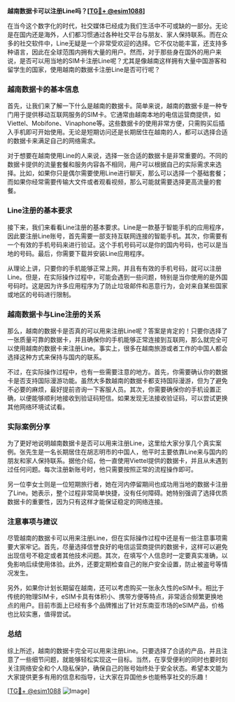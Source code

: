**越南数据卡可以注册Line吗？[[TG💪+ @esim1088](https://t.me/s/esim1088)]**

在当今这个数字化的时代，社交媒体已经成为我们生活中不可或缺的一部分。无论是在国内还是海外，人们都习惯通过各种社交平台与朋友、家人保持联系。而在众多的社交软件中，Line无疑是一个非常受欢迎的选择。它不仅功能丰富，还支持多种语言，因此在全球范围内拥有大量的用户。然而，对于那些身在国外的用户来说，是否可以用当地的SIM卡注册Line呢？尤其是像越南这样拥有大量中国游客和留学生的国家，使用越南的数据卡注册Line是否可行呢？

### 越南数据卡的基本信息

首先，让我们来了解一下什么是越南的数据卡。简单来说，越南的数据卡是一种专门用于提供移动互联网服务的SIM卡。它通常由越南本地的电信运营商提供，如Viettel、Mobifone、Vinaphone等。这些数据卡的使用非常方便，只需购买后插入手机即可开始使用。无论是短期访问还是长期居住在越南的人，都可以选择合适的数据卡来满足自己的网络需求。

对于想要在越南使用Line的人来说，选择一张合适的数据卡是非常重要的。不同的数据卡提供的流量套餐和服务内容各不相同，用户可以根据自己的实际需求来选择。比如，如果你只是偶尔需要使用Line进行聊天，那么可以选择一个基础套餐；而如果你经常需要传输大文件或者观看视频，那么可能就需要选择更高流量的套餐。

### Line注册的基本要求

接下来，我们来看看Line注册的基本要求。Line是一款基于智能手机的应用程序，因此要注册Line账号，首先需要一部支持互联网连接的智能手机。其次，你需要有一个有效的手机号码来进行验证。这个手机号码可以是你的国内号码，也可以是当地的号码。最后，你需要下载并安装Line应用程序。

从理论上讲，只要你的手机能够正常上网，并且有有效的手机号码，就可以注册Line。但是，在实际操作过程中，可能会遇到一些问题，特别是当你使用的是外国号码时。这是因为许多应用程序为了防止垃圾邮件和恶意行为，会对来自某些国家或地区的号码进行限制。

### 越南数据卡与Line注册的关系

那么，越南的数据卡是否真的可以用来注册Line呢？答案是肯定的！只要你选择了一张质量可靠的数据卡，并且确保你的手机能够正常连接到互联网，那么就完全可以使用越南的数据卡来注册Line。事实上，很多在越南旅游或者工作的中国人都会选择这种方式来保持与国内的联系。

不过，在实际操作过程中，也有一些需要注意的地方。首先，你需要确认你的数据卡是否支持国际漫游功能。虽然大多数越南的数据卡都支持国际漫游，但为了避免不必要的麻烦，最好提前咨询一下客服人员。其次，你需要确保你的手机设置正确，以便能够顺利地接收到验证码短信。如果发现无法接收验证码，可以尝试更换其他网络环境试试看。

### 实际案例分享

为了更好地说明越南数据卡是否可以用来注册Line，这里给大家分享几个真实案例。张先生是一名长期居住在胡志明市的中国人，他平时主要依靠Line来与国内的朋友和家人保持联系。据他介绍，他一直使用Viettel提供的数据卡，并且从未遇到过任何问题。每次注册新账号时，他只需要按照正常的流程操作即可。

另一位李女士则是一位短期旅行者，她在河内停留期间也成功用当地的数据卡注册了Line。她表示，整个过程非常简单快捷，没有任何障碍。她特别强调了选择优质数据卡的重要性，因为只有这样才能保证稳定的网络连接。

### 注意事项与建议

尽管越南的数据卡可以用来注册Line，但在实际操作过程中还是有一些注意事项需要大家牢记。首先，尽量选择信誉良好的电信运营商提供的数据卡，这样可以避免出现信号不稳定或者其他技术问题。其次，在填写个人信息时一定要真实准确，以免影响后续使用体验。此外，还要定期检查自己的账户安全设置，防止被盗号等情况发生。

另外，如果你计划长期留在越南，还可以考虑购买一张永久性的eSIM卡。相比于传统的物理SIM卡，eSIM卡具有体积小、携带方便等特点，非常适合频繁更换地点的用户。目前市面上已经有多个品牌推出了针对东南亚市场的eSIM产品，价格也比较实惠，值得尝试。

### 总结

综上所述，越南的数据卡完全可以用来注册Line。只要选择了合适的产品，并且注意了一些细节问题，就能够轻松实现这一目标。当然，在享受便利的同时也要时刻关注网络安全和个人隐私保护，确保自己的账号始终处于安全状态。希望本文能为大家提供更多有用的信息和指导，让大家在异国他乡也能畅享社交的乐趣！

[[TG💪+ @esim1088](https://t.me/s/esim1088) ![Image](https://i.postimg.cc/4NQfJmqS/Snipaste-2025-05-13-00-14-12.png)]
